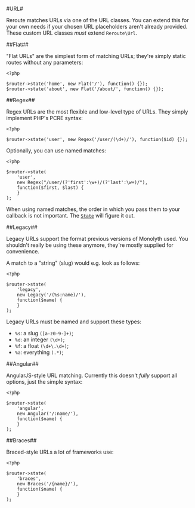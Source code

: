 #URL#

Reroute matches URLs via one of the URL classes. You can extend this for your
own needs if your chosen URL placeholders aren't already provided. These custom
URL classes _must_ extend `Reroute\Url`.

##Flat##

"Flat URLs" are the simplest form of matching URLs; they're simply static
routes without any parameters:

    <?php

    $router->state('home', new Flat('/'), function() {});
    $router->state('about', new Flat('/about/', function() {});

##Regex##

Regex URLs are the most flexible and low-level type of URLs. They simply
implement PHP's PCRE syntax:

    <?php

    $router->state('user', new Regex('/user/(\d+)/'), function($id) {});

Optionally, you can use named matches:

    <?php

    $router->state(
        'user',
        new Regex("/user/(?'first':\w+)/(?'last':\w+)/"),
        function($first, $last) {
        }
    );

When using named matches, the order in which you pass them to your callback
is not important. The [`State`](state) will figure it out.

##Legacy##

Legacy URLs support the format previous versions of Monolyth used. You
shouldn't really be using these anymore, they're mostly supplied for
convenience.

A match to a "string" (slug) would e.g. look as follows:

    <?php

    $router->state(
        'legacy',
        new Legacy('/(%s:name)/'),
        function($name) {
        }
    );

Legacy URLs must be named and support these types:

- `%s`: a slug `([a-z0-9-]+)`;
- `%d`: an integer `(\d+)`;
- `%f`: a float `(\d+\.\d+)`;
- `%a`: everything `(.*)`;

##Angular##

AngularJS-style URL matching. Currently this doesn't _fully_ support all
options, just the simple syntax:

    <?php

    $router->state(
        'angular',
        new Angular('/:name/'),
        function($name) {
        }
    );

##Braces##

Braced-style URLs a lot of frameworks use:

    <?php

    $router->state(
        'braces',
        new Braces('/{name}/'),
        function($name) {
        }
    );

